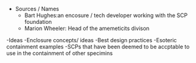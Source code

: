 - Sources / Names
	- Bart Hughes:an encosure / tech developer working with the SCP foundation
	- Marion Wheeler: Head of the amemeticits divison

-Ideas
	-Enclosure concepts/ ideas
	-Best design practices
	-Esoteric containment examples
	-SCPs that have been deemed to be accptable to use in the containment of other specimins

